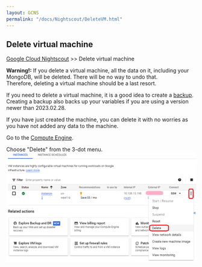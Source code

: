 ```yaml
---
layout: GCNS
permalink: "/docs/Nightscout/DeleteVM.html"
---
```


## Delete virtual machine
[Google Cloud Nightscout](./GoogleCloud.md) >> Delete virtual machine  
  
**Warning!:** If you delete a virtual machine, all the data on it, including your MongoDB, will be deleted.  There will be no way to undo that.  
Therefore, deleting a virtual machine should be a last resort.  
  
If you need to delete a virtual machine, it is a good idea to create a [backup](./DatabaseBackup.md).  Creating a backup also backs up your variables if you are using a version newer than 2023.02.28.  
  
If you have just created the machine, you can delete it with no worries as you have not added any data to the machine.  
  
Go to the [Compute Engine](./ComputeEngine.md).  
  
Choose "Delete" from the 3-dot menu.  
![](./images/DeleteVirtualMachine.png)  
  
  
